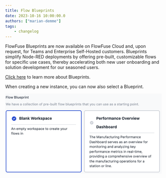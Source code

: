```yaml
---
title: Flow Blueprints
date: 2023-10-16 10:00:00.0
authors: ["marian-demme"]
tags:
    - changelog
---
```


FlowFuse Blueprints are now available on FlowFuse Cloud and, upon request, for Teams and Enterprise Self-Hosted customers. Blueprints simplify Node-RED deployments by offering pre-built, customizable flows for specific use cases, thereby accelerating both new user onboarding and solution development for our seasoned users.

[Click here](https://flowfuse.com/blog/2023/10/blueprints/) to learn more about Blueprints.

When creating a new instance, you can now also select a Blueprint.

![Blueprint Screenshot](./images/Screenshot-Blueprints.png)
